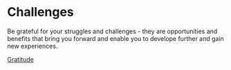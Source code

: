 # Challenges

Be grateful for your struggles and challenges - they are opportunities and benefits that bring you forward and enable you to develope further and gain new experiences.

[Gratitude](../health/Gratitude.md)